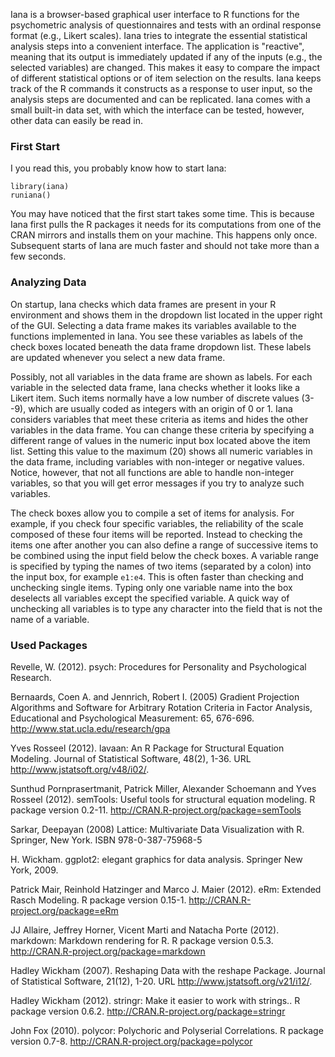 Iana is a browser-based graphical user interface to R functions for the psychometric analysis of questionnaires and tests with an ordinal response format (e.g., Likert scales). Iana tries to integrate the essential statistical analysis steps into a convenient interface. The application is "reactive", meaning that its output is immediately updated if any of the inputs (e.g., the selected variables) are changed. This makes it easy to compare the impact of different statistical options or of item selection on the results. Iana keeps track of the R commands it constructs as a response to user input, so the analysis steps are documented and can be replicated. Iana comes with a small built-in data set, with which the interface can be tested, however, other data can easily be read in.

### First Start

I you read this, you probably know how to start Iana:

    library(iana)
    runiana()

You may have noticed that the first start takes some time. This is because Iana first pulls the R packages it needs for its computations from one of the CRAN mirrors and installs them on your machine. This happens only once. Subsequent starts of Iana are much faster and should not take more than a few seconds.

### Analyzing Data

On startup, Iana checks which data frames are present in your R environment and shows them in the dropdown list located in the upper right of the GUI. Selecting a data frame makes its variables available to the functions implemented in Iana. You see these variables as labels of the check boxes located beneath the data frame dropdown list. These labels are updated whenever you select a new data frame. 

Possibly, not all variables in the data frame are shown as labels. For each variable in the selected data frame, Iana checks whether it looks like a Likert item. Such items normally have a low number of discrete values (3--9), which are usually coded as integers with an origin of 0 or 1. Iana considers variables that meet these criteria as items and hides the other variables in the data frame. You can change these criteria by specifying a different range of values in the numeric input box located above the item list. Setting this value to the maximum (20) shows all numeric variables in the data frame, including variables with non-integer or negative values. Notice, however, that not all functions are able to handle non-integer variables, so that you will get error messages if you try to analyze such variables.

The check boxes allow you to compile a set of items for analysis. For example, if you check four specific variables, the reliability of the scale composed of these four items will be reported. Instead to checking the items one after another you can also define a range of successive items to be combined using the input field below the check boxes. A variable range is specified by typing the names of two items (separated by a colon) into the input box, for example `e1:e4`. This is often faster than checking and unchecking single items. Typing only one variable name into the box deselects all variables except the specified variable. A quick way of unchecking all variables is to type any character into the field that is not the name of a variable.


### Used Packages

Revelle, W. (2012). psych: Procedures for Personality and Psychological Research.

Bernaards, Coen A. and Jennrich, Robert I. (2005) Gradient Projection Algorithms and Software for Arbitrary Rotation Criteria in Factor Analysis, Educational and Psychological Measurement: 65, 676-696. <http://www.stat.ucla.edu/research/gpa>

Yves Rosseel (2012). lavaan: An R Package for Structural Equation Modeling. Journal of Statistical Software, 48(2), 1-36. URL http://www.jstatsoft.org/v48/i02/.

Sunthud Pornprasertmanit, Patrick Miller, Alexander Schoemann and Yves Rosseel (2012). semTools: Useful tools for structural equation modeling. R package version 0.2-11. http://CRAN.R-project.org/package=semTools

Sarkar, Deepayan (2008) Lattice: Multivariate Data Visualization with R. Springer, New York. ISBN 978-0-387-75968-5

H. Wickham. ggplot2: elegant graphics for data analysis. Springer New York, 2009.

Patrick Mair, Reinhold Hatzinger and Marco J. Maier (2012). eRm: Extended Rasch Modeling. R package version 0.15-1. http://CRAN.R-project.org/package=eRm

JJ Allaire, Jeffrey Horner, Vicent Marti and Natacha Porte (2012). markdown: Markdown rendering for R. R package version 0.5.3. http://CRAN.R-project.org/package=markdown

Hadley Wickham (2007). Reshaping Data with the reshape Package. Journal of Statistical Software, 21(12), 1-20. URL http://www.jstatsoft.org/v21/i12/.

Hadley Wickham (2012). stringr: Make it easier to work with strings.. R
package version 0.6.2. http://CRAN.R-project.org/package=stringr

John Fox (2010). polycor: Polychoric and Polyserial Correlations. R package version 0.7-8. http://CRAN.R-project.org/package=polycor
